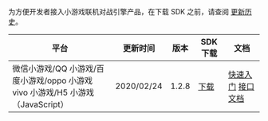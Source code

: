 
为方便开发者接入小游戏联机对战引擎产品，在下载 SDK 之前，请查阅 [更新历史](https://cloud.tencent.com/document/product/1038/33730)。


| 平台 | 更新时间 | 版本 | SDK下载|文档|
|---------|---------|---------|---------|---------|
| 微信小游戏/QQ 小游戏/百度小游戏/oppo 小游戏<br>vivo 小游戏/H5 小游戏（JavaScript） | 2020/02/24 |1.2.8  | [下载](https://mgobe-1258556906.file.myqcloud.com/js_sdk/MGOBE_v1.2.8.zip) |[快速入门](https://cloud.tencent.com/document/product/1038/33299) [接口文档](https://cloud.tencent.com/document/product/1038/33315) |
